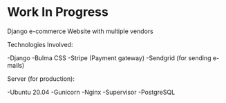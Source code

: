 # Work In Progress

Django e-commerce Website with multiple vendors

Technologies Involved:

-Django
-Bulma CSS
-Stripe (Payment gateway)
-Sendgrid (for sending e-mails)

Server (for production):

-Ubuntu 20.04
-Gunicorn
-Nginx
-Supervisor
-PostgreSQL